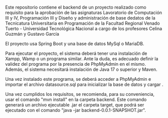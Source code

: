 Este repositorio contiene el backend de un proyecto realizado como requisito para la aprobación de las asignaturas Lavoratorio de Computación III y IV, Programación III y Diseño y administración de base dedatos de la Tecnicatura Universitaria en Programación de la Facultad Regional Venado Tuerto - Universidad Tecnológica Nacional a cargo de los profesores Celina Guzmán y Gustavo García

El proyecto usa Spring Boot y una base de datos MySql o MariaDB.

Para ejecutar el proyecto, el sistema deberá tener una instalación de Xampp, Wamp o un programa similar. Ante la duda, es adecuado definir la validez del programa por la presencia de PhpMyAdmin en el mismo. Además, el sistema necesitará instalación de Java 17 o superior y Maven.

Una vez instalado este programa, se deberá acceder a PhpMyAdmin e importar el archivo datasource.sql para inicializar la base de datos y cargar .

Una vez cumplidos los requisitos, se recomienda, para su conveniencia, usar el comando "mvn install" en la carpeta backend. Este comando generará un archivo ejecutable .jar el carpeta target, que podrá ser ejecutado con el comando "java -jar backend-0.0.1-SNAPSHOT.jar".
